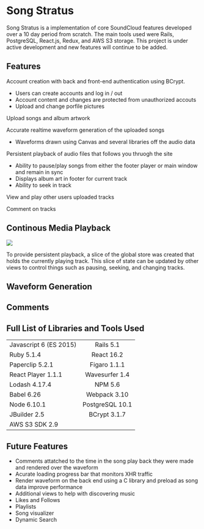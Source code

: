 # Song Stratus

Song Stratus is a implementation of core SoundCloud features developed over a 10 day period from scratch. The main tools used were Rails, PostgreSQL, React.js, Redux, and AWS S3 storage. This project is under active development and new features will continue to be added. 

## Features 

Account creation with back and front-end authentication using BCrypt.
  * Users can create accounts and log in / out 
  * Account content and changes are protected from unauthorized accouts 
  * Upload and change porfile pictures
  
 Upload songs and album artwork 
  
 Accurate realtime waveform generation of the uploaded songs
   *  Waveforms drawn using Canvas and several libraries off the audio data
 
 Persistent playback of audio files that follows you thruogh the site 
   * Ability to pause/play songs from either the footer player or main window and remain in sync 
   * Displays album art in footer for current track
   * Ability to seek in track 
    
View and play other users uploaded tracks 
 
Comment on tracks 

## Continous Media Playback 

<img src="https://i.imgur.com/r4NicH1.jpg"/>

  To provide persistent playback, a slice of the global store was created that holds the currently playing track. This slice of state can be updated by other views to control things such as pausing, seeking, and changing tracks. 
  
## Waveform Generation 
 
## Comments 



## Full List of Libraries and Tools Used    
|       |    |  
| ------------- |:-------------:| 
| Javascript 6 (ES 2015)     | Rails 5.1 | 
|  Ruby 5.1.4    | React 16.2    |  
| Paperclip 5.2.1 | Figaro 1.1.1   |  
|React Player 1.1.1| Wavesurfer 1.4| 
| Lodash 4.17.4 | NPM 5.6 | 
| Babel 6.26 | Webpack 3.10 |
| Node 6.10.1   | PostgreSQL 10.1  |
| JBuilder 2.5   | BCrypt 3.1.7  |
| AWS S3 SDK 2.9 |  |

## Future Features 
* Comments attatched to the time in the song play back they were made and rendered over the waveform 
* Acurate loading progress bar that monitors XHR traffic 
* Render waveform on the back end using a C library and preload as song data improve performance
* Additional views to help with discovering music 
* Likes and Follows 
* Playlists 
* Song visualizer
* Dynamic Search 
